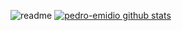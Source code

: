 ![readme](https://user-images.githubusercontent.com/67286282/104095280-c897af00-5274-11eb-93cd-ed5bcf8753af.jpg)
[![pedro-emidio github stats](https://github-readme-stats.vercel.app/api?username=anuraghazra)](https://github.com/anuraghazra/github-readme-stats)



